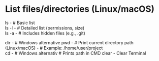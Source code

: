 # List files/directories (Linux/macOS)  
ls       -  # Basic list  
ls -l    -  # Detailed list (permissions, size)  
ls -a    -  # Includes hidden files (e.g., .git)  

dir      - # Windows alternative
pwd      - # Print current directory path (Linux/macOS)  - # Example: /home/user/project  
cd       -  # Windows alternativ # Prints path in CMD 
clear   - Clear Terminal
